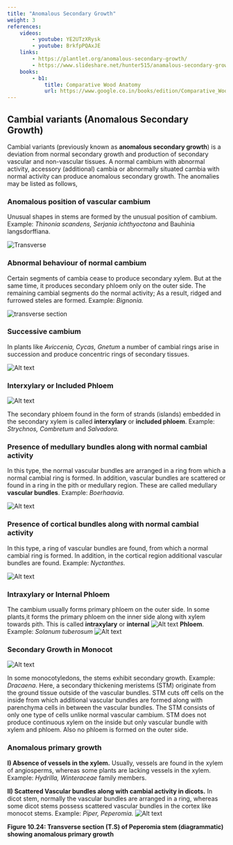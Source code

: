 ```yaml
---
title: "Anomalous Secondary Growth"
weight: 3
references:
    videos:
        - youtube: YE2UTzXRysk
        - youtube: BrkfpPQAxJE
    links:
        - https://plantlet.org/anomalous-secondary-growth/
        - https://www.slideshare.net/hunter515/anamalous-secondary-growth
    books:
        - b1:
            title: Comparative Wood Anatomy
            url: https://www.google.co.in/books/edition/Comparative_Wood_Anatomy/oHz1CAAAQBAJ?hl=en&gbpv=0
---
```



## Cambial variants (Anomalous Secondary Growth)

Cambial variants (previously known as **anomalous secondary growth**) is a deviation from normal secondary growth and production of secondary vascular and non-vascular tissues. A normal cambium with abnormal activity, accessory (additional) cambia or abnormally situated cambia with normal activity can produce anomalous secondary growth. The anomalies may be listed as follows,

### Anomalous position of vascular cambium

Unusual shapes in stems are formed by the unusual position of cambium. Example: _Thinonia scandens, Serjania ichthyoctona_ and Bauhinia langsdorffiana.

![Transverse](transverse.png)

### Abnormal behaviour of normal cambium

Certain segments of cambia cease to produce secondary xylem. But at the same time, it produces secondary phloem only on the outer side. The remaining cambial segments do the normal activity; As a result, ridged and furrowed steles are formed. Example: _Bignonia._

![transverse section](transversesection.png)

### Successive cambium

In plants like _Aviccenia, Cycas, Gnetum_ a number of cambial rings arise in succession and produce concentric rings of secondary tissues.

![Alt text](ts.png)

### Interxylary or Included Phloem

![Alt text](tss.png)

The secondary phloem found in the form of strands (islands) embedded in the secondary xylem is called **interxylary** or **included phloem**. Example: _Strychnos, Combretum_ and _Salvadora._

### Presence of medullary bundles along with normal cambial activity

In this type, the normal vascular bundles are arranged in a ring from which a normal cambial ring is formed. In addition, vascular bundles are scattered or found in a ring in the pith or medullary region. These are called medullary **vascular bundles**. Example: _Boerhaavia._

![Alt text](tsst.png)

### Presence of cortical bundles along with normal cambial activity

In this type, a ring of vascular bundles are found, from which a normal cambial ring is formed. In addition, in the cortical region additional vascular bundles are found. Example: _Nyctanthes._

![Alt text](tstp.png)

### Intraxylary or Internal Phloem

The cambium usually forms primary phloem on the outer side. In some plants,it forms the primary phloem on the inner side along with xylem towards pith. This is called **intraxylary** or **internal**
![Alt text](qr1.png)
**Phloem**. Example: _Solanum tuberosum_
![Alt text](tsstp.png)

### Secondary Growth in Monocot

![Alt text](tsds.png)

In some monocotyledons, the stems exhibit secondary growth. Example: _Dracaena_. Here, a secondary thickening meristems (STM) originate from the ground tissue outside of the vascular bundles. STM cuts off cells on the inside from which additional vascular bundles are formed along with parenchyma cells in between the vascular bundles. The STM consists of only one type of cells unlike normal vascular cambium. STM does not produce continuous xylem on the inside but only vascular bundle with xylem and phloem. Also no phloem is formed on the outer side.

### Anomalous primary growth

**I) Absence of vessels in the xylem.**
Usually, vessels are found in the xylem of angiosperms, whereas some plants are lacking vessels in the xylem. Example: _Hydrilla, Winteraceae_ family members.

**II) Scattered Vascular bundles along with cambial activity in dicots.**
In dicot stem, normally the vascular bundles are arranged in a ring, whereas some dicot stems possess scattered vascular bundles in the cortex like monocot stems. Example: _Piper, Peperomia._
![Alt text](10.22.png)

**Figure 10.24: Transverse section (T.S) of
Peperomia stem (diagrammatic) showing
anomalous primary growth**

